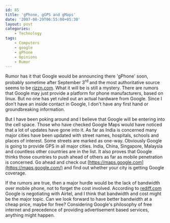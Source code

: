 ```yaml
---
id: 85
title: 'gPhone, gGPS and gMaps'
date: '2007-08-29T06:55:00+05:30'
layout: post
categories:
    - Technology
tags:
    - Computers
    - google
    - gPhone
    - Opinions
    - Rumor
---
```


Rumor has it that Google would be announcing there 'gPhone' soon, probably sometime after September 3<sup>rd </sup>and the most authoritative source seems to be [rizzn.com](https://www.rizzn.com/2007/08/gphone-its-confirmed.asp). What it will be is still a mystery. There are rumors that Google may just provide a platform for phone manufacturers, based on linux. But no one has yet ruled out an actual hardware from Google. Since I don't have an inside contact in Google, I don't have any first hand or groundbreaking information.

But I have been poking around and I believe that Google will be entering into the cell space. Those who have checked Google Maps would have noticed that a lot of updates have gone into it. As far as India is concerned many major cities have been updated with street names, hospitals, schools and places of interest. Some streets are marked as one-way. Obviously Google is going to provide GPS in all major cities. India, China, Singapore, Malaysia and countless other countries are in the list. It also proves that Google thinks those countries to push ahead of others as far as mobile penetration is concerned. Go ahead and check out [https://maps.google.com](https://maps.google.com/) and find out whether your city is getting Google coverage.

If the rumors are true, then a major hurdle would be the lack of bandwidth over mobile phone, not to forget the cost involved. According to [rediff.com](https://www.rediff.com/money/2007/aug/24gphone.htm) Google is negotiating with Airtel, and I think that bandwidth and cost might be the major topic. Can we look forward to have better bandwidth at a cheap price, maybe for free? Considering Google's philosophy of free internet and precedence of providing advertisement based services, anything might happen.
